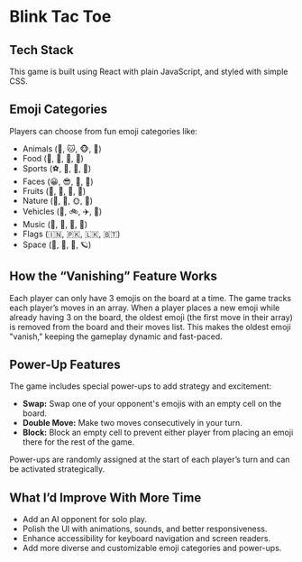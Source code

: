 # Blink Tac Toe

## Tech Stack
This game is built using React with plain JavaScript, and styled with simple CSS.

## Emoji Categories
Players can choose from fun emoji categories like:
- Animals (🐶, 🐱, 🐵, 🐰)
- Food (🍕, 🍟, 🍔, 🍩)
- Sports (⚽, 🏀, 🏈, 🎾)
- Faces (😀, 😎, 🥳, 🤖)
- Fruits (🍎, 🍌, 🍓, 🍇)
- Nature (🌳, 🌸, 🌞, 🌈)
- Vehicles (🚗, 🚲, ✈️, 🚀)
- Music (🎵, 🎸, 🎹, 🎤)
- Flags (🇮🇳, 🇵🇰, 🇱🇰, 🇧🇹)
- Space (🌌, 🌠, 🚀, 🪐)

## How the “Vanishing” Feature Works
Each player can only have 3 emojis on the board at a time. The game tracks each player’s moves in an array. When a player places a new emoji while already having 3 on the board, the oldest emoji (the first move in their array) is removed from the board and their moves list. This makes the oldest emoji "vanish," keeping the gameplay dynamic and fast-paced.

## Power-Up Features
The game includes special power-ups to add strategy and excitement:
- **Swap:** Swap one of your opponent's emojis with an empty cell on the board.
- **Double Move:** Make two moves consecutively in your turn.
- **Block:** Block an empty cell to prevent either player from placing an emoji there for the rest of the game.

Power-ups are randomly assigned at the start of each player’s turn and can be activated strategically.

## What I’d Improve With More Time
- Add an AI opponent for solo play.
- Polish the UI with animations, sounds, and better responsiveness.
- Enhance accessibility for keyboard navigation and screen readers.
- Add more diverse and customizable emoji categories and power-ups.
